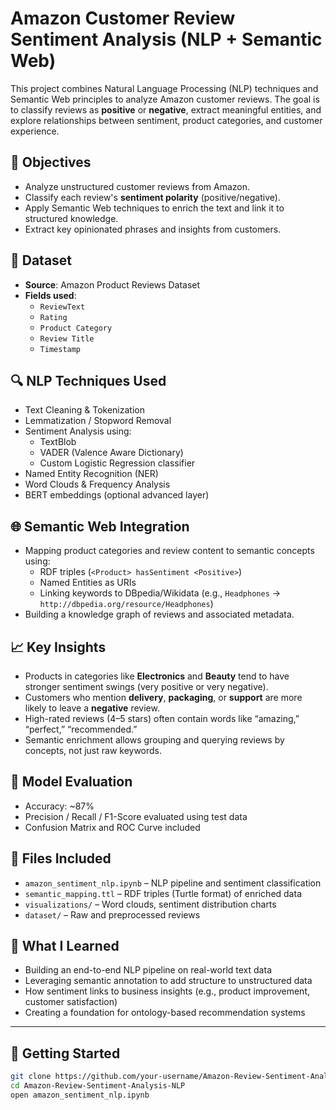 # Amazon Customer Review Sentiment Analysis (NLP + Semantic Web)

This project combines Natural Language Processing (NLP) techniques and Semantic Web principles to analyze Amazon customer reviews. The goal is to classify reviews as **positive** or **negative**, extract meaningful entities, and explore relationships between sentiment, product categories, and customer experience.

## 🎯 Objectives

- Analyze unstructured customer reviews from Amazon.
- Classify each review's **sentiment polarity** (positive/negative).
- Apply Semantic Web techniques to enrich the text and link it to structured knowledge.
- Extract key opinionated phrases and insights from customers.

## 🛒 Dataset

- **Source**: Amazon Product Reviews Dataset
- **Fields used**:
  - `ReviewText`
  - `Rating`
  - `Product Category`
  - `Review Title`
  - `Timestamp`

## 🔍 NLP Techniques Used

- Text Cleaning & Tokenization
- Lemmatization / Stopword Removal
- Sentiment Analysis using:
  - TextBlob
  - VADER (Valence Aware Dictionary)
  - Custom Logistic Regression classifier
- Named Entity Recognition (NER)
- Word Clouds & Frequency Analysis
- BERT embeddings (optional advanced layer)

## 🌐 Semantic Web Integration

- Mapping product categories and review content to semantic concepts using:
  - RDF triples (`<Product> hasSentiment <Positive>`)
  - Named Entities as URIs
  - Linking keywords to DBpedia/Wikidata (e.g., `Headphones` → `http://dbpedia.org/resource/Headphones`)
- Building a knowledge graph of reviews and associated metadata.

## 📈 Key Insights

- Products in categories like **Electronics** and **Beauty** tend to have stronger sentiment swings (very positive or very negative).
- Customers who mention **delivery**, **packaging**, or **support** are more likely to leave a **negative** review.
- High-rated reviews (4–5 stars) often contain words like “amazing,” “perfect,” “recommended.”
- Semantic enrichment allows grouping and querying reviews by concepts, not just raw keywords.

## 🧪 Model Evaluation

- Accuracy: ~87%  
- Precision / Recall / F1-Score evaluated using test data
- Confusion Matrix and ROC Curve included

## 📁 Files Included

- `amazon_sentiment_nlp.ipynb` – NLP pipeline and sentiment classification
- `semantic_mapping.ttl` – RDF triples (Turtle format) of enriched data
- `visualizations/` – Word clouds, sentiment distribution charts
- `dataset/` – Raw and preprocessed reviews

## 🧠 What I Learned

- Building an end-to-end NLP pipeline on real-world text data
- Leveraging semantic annotation to add structure to unstructured data
- How sentiment links to business insights (e.g., product improvement, customer satisfaction)
- Creating a foundation for ontology-based recommendation systems

---

## 🚀 Getting Started

```bash
git clone https://github.com/your-username/Amazon-Review-Sentiment-Analysis-NLP.git
cd Amazon-Review-Sentiment-Analysis-NLP
open amazon_sentiment_nlp.ipynb
